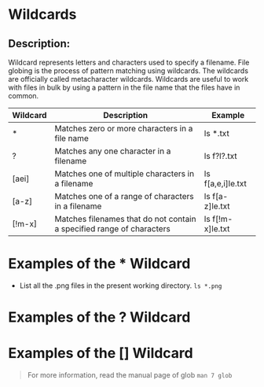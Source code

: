 # Wildcards

## Description:
Wildcard represents letters and characters used to specify a filename. File globing is the process of pattern matching using wildcards. The wildcards are officially called metacharacter wildcards. Wildcards are useful to work with files in bulk by using a pattern in the file name that the files have in common. 

|Wildcard | Description | Example|
|---------|-------------|--------|
|*        | Matches zero or more characters in a file name | ls *.txt |
|?        | Matches any one character in a filename | ls f?l?.txt |
|[aei]    | Matches one of multiple characters in a filename | ls f[a,e,i]le.txt |
|[a-z]    | Matches one of a range of characters in a filename| ls f[a-z]le.txt |
|[!m-x]   | Matches filenames that do not contain a specified range of characters| ls f[!m-x]le.txt |

# Examples of the * Wildcard
* List all the .png files in the present working directory.
`ls *.png`


# Examples of the ? Wildcard


# Examples of the [] Wildcard


> For more information, read the manual page of glob `man 7 glob`
